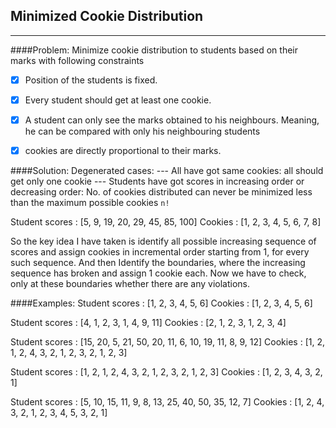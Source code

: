 Minimized Cookie Distribution
------------------------------
------------------------------
####Problem: 
Minimize cookie distribution to students based on their marks with following constraints
- [x] Position of the students is fixed.
- [x] Every student should get at least one cookie.
- [x] A student can only see the marks obtained to his neighbours. Meaning, he can be compared with only his neighbouring
      students 
- [x] cookies are directly proportional to their marks. 
 
    
####Solution:
Degenerated cases:
--- All have got same cookies: all should get only one cookie
--- Students have got scores in increasing order or decreasing order: No. of cookies distributed can never be minimized 
less than the  maximum possible cookies `n!`

Student scores : [5, 9, 19, 20, 29, 45, 85, 100]
Cookies        : [1, 2, 3, 4, 5, 6, 7, 8]

So the key idea I have taken is identify all possible increasing sequence of scores and assign cookies in incremental 
order starting from 1, for every such sequence. And then Identify the boundaries, where the increasing sequence has 
broken and assign 1 cookie each. Now we have to check, only at these boundaries whether there are any violations. 

####Examples:
Student scores : [1, 2, 3, 4, 5, 6]
Cookies        : [1, 2, 3, 4, 5, 6]

Student scores : [4, 1, 2, 3, 1, 4, 9, 11]
Cookies        : [2, 1, 2, 3, 1, 2, 3, 4]

Student scores : [15, 20, 5, 21, 50, 20, 11, 6, 10, 19, 11, 8, 9, 12]
Cookies        : [1, 2, 1, 2, 4, 3, 2, 1, 2, 3, 2, 1, 2, 3]

Student scores : [1, 2, 1, 2, 4, 3, 2, 1, 2, 3, 2, 1, 2, 3]
Cookies        : [1, 2, 3, 4, 3, 2, 1]

Student scores : [5, 10, 15, 11, 9, 8, 13, 25, 40, 50, 35, 12, 7]
Cookies        : [1, 2, 4, 3, 2, 1, 2, 3, 4, 5, 3, 2, 1]

